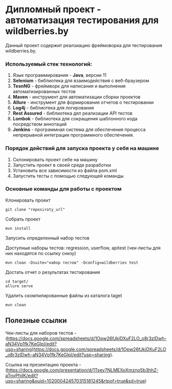 # Дипломный проект - автоматизация тестирования для wildberries.by
Данный проект содержит реалзиацию фреймоворка для тестирования wildberries.by.
### Используемый стек технологий:
1. Язык программирования - **Java**, версии 11
2. **Selenium** - библиотека для взаимодействия с веб-браузером
3. **TesnNG** - фреймворк для написания и выполнения автоматизированных тестов
4. **Maven** - инструмент для автоматизации сборки проектов
5. **Allure** - инструмент для формирования отчетов о тестировании
6. **Log4j** - библиотека для логирования
7. **Rest Assured** - библиотека дял реализации API тестов
8. **Lombok** - библиотека для сокращения шаблонного кода посредством аннотаций
9. **Jenkins** - программная система для обеспечения процесса непрерывной интеграции программного обеспечения. 
### Порядок действий для запуска проекта у себя на машине
1. Склонировать проект себе на машину
2. Запустить проект в своей среде разработки
3. Установить все зависимости из файла pom.xml
4. Запустить тесты с помощью следующей команды

### Основные команды для работы с проектом
Клонировать проект
```
git clone "reposiroty_url"
```
Собрать проект
```
mvn install
```
Запусить определенный набор тестов

Доступные наборы тестов: regression, userflow, apitest (чек-листы для них находятся по ссылку снизу)
```
mvn clean -Dsuite="набор тестов" -Dconfig=wildberries test
```
Достать отчет о результатах тестирования 
```
cd target/
allure serve
```
Удалить скомпилированные файлы из каталога taget
```
mvn clean
```

## Полезные ссылки 
Чек-листы для наборов тестов - (https://docs.google.com/spreadsheets/d/1Opw26fJkjDXuF2LO_o8r3zlDwh-aN34Vp1fk7KeGlpI/edit?usp=sharing)https://docs.google.com/spreadsheets/d/1Opw26fJkjDXuF2LO_o8r3zlDwh-aN34Vp1fk7KeGlpI/edit?usp=sharing).

Ссылка на презентацию проекта - (https://docs.google.com/presentation/d/1Tsey7NLMEXoXmzno5b3hhZ-aTnyPhiIK/edit?usp=sharing&ouid=102000424570315181245&rtpof=true&sd=true)
